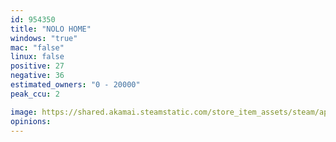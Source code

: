 ```yaml
---
id: 954350
title: "NOLO HOME"
windows: "true"
mac: "false"
linux: false
positive: 27
negative: 36
estimated_owners: "0 - 20000"
peak_ccu: 2

image: https://shared.akamai.steamstatic.com/store_item_assets/steam/apps/954350/header.jpg?t=1553566302
opinions:
---
```

